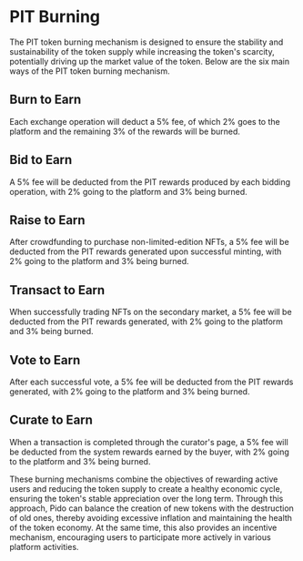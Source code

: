 # PIT Burning

The PIT token burning mechanism is designed to ensure the stability and sustainability of the token supply while increasing the token's scarcity, potentially driving up the market value of the token. Below are the six main ways of the PIT token burning mechanism.

## Burn to Earn

Each exchange operation will deduct a 5% fee, of which 2% goes to the platform and the remaining 3% of the rewards will be burned.

## Bid to Earn

A 5% fee will be deducted from the PIT rewards produced by each bidding operation, with 2% going to the platform and 3% being burned.

## Raise to Earn

After crowdfunding to purchase non-limited-edition NFTs, a 5% fee will be deducted from the PIT rewards generated upon successful minting, with 2% going to the platform and 3% being burned.

## Transact to Earn

When successfully trading NFTs on the secondary market, a 5% fee will be deducted from the PIT rewards generated, with 2% going to the platform and 3% being burned.

## Vote to Earn

After each successful vote, a 5% fee will be deducted from the PIT rewards generated, with 2% going to the platform and 3% being burned.

## Curate to Earn

When a transaction is completed through the curator's page, a 5% fee will be deducted from the system rewards earned by the buyer, with 2% going to the platform and 3% being burned.

These burning mechanisms combine the objectives of rewarding active users and reducing the token supply to create a healthy economic cycle, ensuring the token's stable appreciation over the long term. Through this approach, Pido can balance the creation of new tokens with the destruction of old ones, thereby avoiding excessive inflation and maintaining the health of the token economy. At the same time, this also provides an incentive mechanism, encouraging users to participate more actively in various platform activities.
